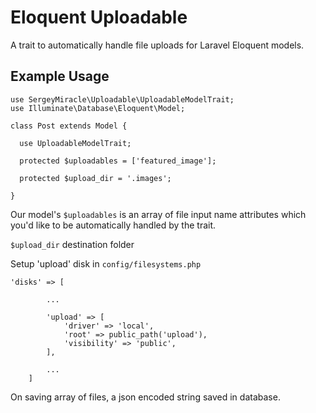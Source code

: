 # Eloquent Uploadable

A trait to automatically handle file uploads for Laravel Eloquent models.

## Example Usage

```
use SergeyMiracle\Uploadable\UploadableModelTrait;
use Illuminate\Database\Eloquent\Model;

class Post extends Model {

  use UploadableModelTrait;

  protected $uploadables = ['featured_image'];

  protected $upload_dir = '.images';

}
```

Our model's `$uploadables` is an array of file input name attributes which you'd like to be automatically handled by the trait.

`$upload_dir` destination folder

Setup 'upload' disk in `config/filesystems.php`

```
'disks' => [

        ...

        'upload' => [
            'driver' => 'local',
            'root' => public_path('upload'),
            'visibility' => 'public',
        ],

        ...
    ]
```

On saving array of files, a json encoded string saved in database.
